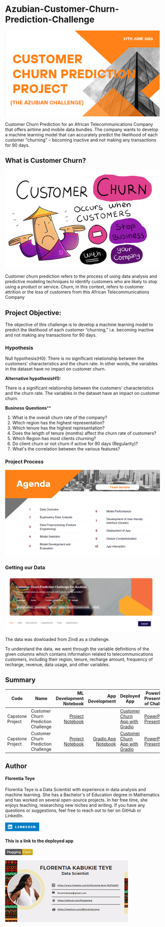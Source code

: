 # Azubian-Customer-Churn-Prediction-Challenge

![Alt text](<churn poster-1.png>)

Customer Churn Prediction for an African Telecommunications Company that offers airtime and mobile data bundles. The company wants to develop a machine learning model that can accurately predict the likelihood of each customer "churning" – becoming inactive and not making any transactions for 90 days.

## **What is Customer Churn?**
![Alt text](5-Effective-Tips-To-Reduce-Customer-Churn-removebg-preview-1.png)

Customer churn prediction refers to the process of using data analysis and predictive modeling techniques to identify customers who are likely to stop using a product or service. Churn, in this context, refers to customer attrition or the loss of customers from this African Telecommunications Company

## **Project Objective:**

The objective of this challenge is to develop a machine learning model to predict the likelihood of each customer “churning,” i.e. becoming inactive and not making any transactions for 90 days.

### **Hypothesis**

Null hypothesis(H0): There is no significant relationship between the customers' characteristics and the churn rate. In other words, the variables in the dataset have no impact on customer churn.

**Alternative hypothesisH1):** 

There is a significant relationship between the customers' characteristics and the churn rate. The variables in the dataset have an impact on customer churn.

**Business Questions****
1. What is the overall churn rate of the company?
2. Which region has the highest representation?
3. Which tenure has the highest representation?
4. Does the length of tenure (months) affect the churn rate of customers?
5. Which Region has most clients churning?
6. Do client churn or not churn if active for 90 days (Regularity)?
7. What's the correlation between the various features?

### **Project Process**

![Alt text](c1-1.png)

### **Getting our Data**

![Alt text](Z1-1.png)

The data was dowloaded from Zindi as a challenge.

To understand the data, we went through the variable definitions of the given columns which contains information related to telecommunications customers, including their region, tenure, recharge amount, frequency of recharge, revenue, data usage, and other variables.


## Summary
| Code      | Name        | ML Development Notebook|App Development| Deployed App | PowerPoint Presentation of Challenge |
|-----------|-------------|-------------:|-------------:|-------------|-------------|
| Capstone Project |Customer Churn Prediction Challenge| [Project Notebook](https://github.com/acheampongmaa/Azubian-Customer-Churn-Prediction-Challenge/blob/main/Team%20Serene%20Capstone%20Project%20Notebook.ipynb/)  | |[Customer Churn App with Gradio](https://huggingface.co/spaces/Queensly/Customer_Churn/)| [PowerPoint Presentation]( https://github.com/acheampongmaa/Azubian-Customer-Churn-Prediction-Challenge/blob/main/Team%20Serene%20Capstone%20Project%20PowerPoint%20Presentation.pptx/) |
| Capstone Project |Customer Churn Prediction Challenge| [Project Notebook](https://github.com/acheampongmaa/Azubian-Customer-Churn-Prediction-Challenge/blob/main/Team%20Serene%20Capstone%20Project%20Notebook.ipynb/)  |[Gradio App Notebook](https://github.com/acheampongmaa/Azubian-Customer-Churn-Prediction-Challenge/blob/main/Team%20Serene%20Capstone%20Project%20Gradio%20App%20Notebook.ipynb/) |[Customer Churn App with Gradio](https://huggingface.co/spaces/Queensly/Customer_Churn/)| [PowerPoint Presentation]( https://github.com/acheampongmaa/Azubian-Customer-Churn-Prediction-Challenge/blob/main/Team%20Serene%20Capstone%20Project%20PowerPoint%20Presentation.pptx/) |


## **Author**
#### **Florentia Teye**
Florentia Teye is a Data Scientist with experience in data analysis and machine learning. She has a Bachelor's of Education degree in Mathematics and has worked on several open-source projects. In her free time, she enjoys teaching, researching new niches and writing. If you have any questions or suggestions, feel free to reach out to her on GitHub or LinkedIn.

[![Alt text](image.png)](https://www.linkedin.com/in/florentia-teye-75270a191/)



#### **This is a link to the deployed app** 
[![Alt text](image-1.png)](https://huggingface.co/spaces/flokabukie/Customer-Churn-Prediction-Gradio-App)


![Alt text](image-2.png)
